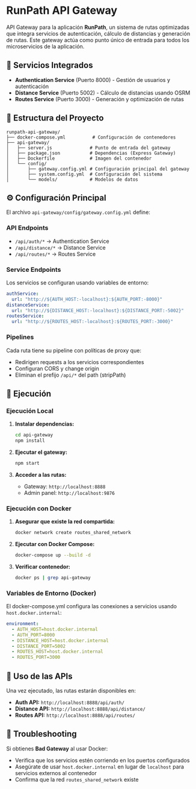 # RunPath API Gateway

API Gateway para la aplicación **RunPath**, un sistema de rutas optimizadas que
integra servicios de autenticación, cálculo de distancias y generación de rutas.
Este gateway actúa como punto único de entrada para todos los microservicios de
la aplicación.

## 🚀 Servicios Integrados

- **Authentication Service** (Puerto 8000) - Gestión de usuarios y autenticación
- **Distance Service** (Puerto 5002) - Cálculo de distancias usando OSRM
- **Routes Service** (Puerto 3000) - Generación y optimización de rutas

## 📁 Estructura del Proyecto

```
runpath-api-gateway/
├── docker-compose.yml          # Configuración de contenedores
├── api-gateway/
│   ├── server.js              # Punto de entrada del gateway
│   ├── package.json           # Dependencias (Express Gateway)
│   ├── Dockerfile             # Imagen del contenedor
│   └── config/
│       ├── gateway.config.yml # Configuración principal del gateway
│       ├── system.config.yml  # Configuración del sistema
│       └── models/            # Modelos de datos
```

## ⚙️ Configuración Principal

El archivo `api-gateway/config/gateway.config.yml` define:

### API Endpoints

- `/api/auth/*` → Authentication Service
- `/api/distance/*` → Distance Service
- `/api/routes/*` → Routes Service

### Service Endpoints

Los servicios se configuran usando variables de entorno:

```yaml
authService:
  url: "http://${AUTH_HOST:-localhost}:${AUTH_PORT:-8000}"
distanceService:
  url: "http://${DISTANCE_HOST:-localhost}:${DISTANCE_PORT:-5002}"
routesService:
  url: "http://${ROUTES_HOST:-localhost}:${ROUTES_PORT:-3000}"
```

### Pipelines

Cada ruta tiene su pipeline con políticas de proxy que:

- Redirigen requests a los servicios correspondientes
- Configuran CORS y change origin
- Eliminan el prefijo `/api/*` del path (stripPath)

## 🔧 Ejecución

### Ejecución Local

1. **Instalar dependencias:**

   ```bash
   cd api-gateway
   npm install
   ```

2. **Ejecutar el gateway:**

   ```bash
   npm start
   ```

3. **Acceder a las rutas:**
   - Gateway: `http://localhost:8888`
   - Admin panel: `http://localhost:9876`

### Ejecución con Docker

1. **Asegurar que existe la red compartida:**

   ```bash
   docker network create routes_shared_network
   ```

2. **Ejecutar con Docker Compose:**

   ```bash
   docker-compose up --build -d
   ```

3. **Verificar contenedor:**
   ```bash
   docker ps | grep api-gateway
   ```

### Variables de Entorno (Docker)

El docker-compose.yml configura las conexiones a servicios usando
`host.docker.internal`:

```yaml
environment:
  - AUTH_HOST=host.docker.internal
  - AUTH_PORT=8000
  - DISTANCE_HOST=host.docker.internal
  - DISTANCE_PORT=5002
  - ROUTES_HOST=host.docker.internal
  - ROUTES_PORT=3000
```

## 📡 Uso de las APIs

Una vez ejecutado, las rutas estarán disponibles en:

- **Auth API:** `http://localhost:8888/api/auth/`
- **Distance API:** `http://localhost:8888/api/distance/`
- **Routes API:** `http://localhost:8888/api/routes/`

## 🐛 Troubleshooting

Si obtienes **Bad Gateway** al usar Docker:

- Verifica que los servicios estén corriendo en los puertos configurados
- Asegúrate de usar `host.docker.internal` en lugar de `localhost` para
  servicios externos al contenedor
- Confirma que la red `routes_shared_network` existe
